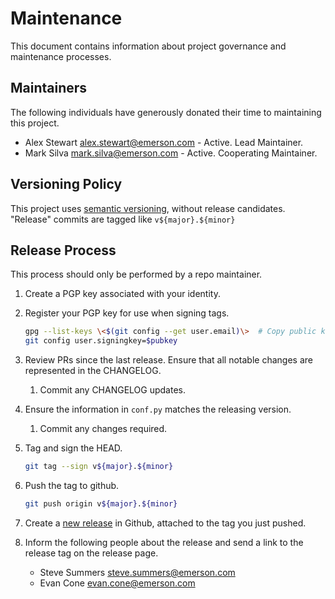 # Maintenance

This document contains information about project governance and maintenance processes.

## Maintainers

The following individuals have generously donated their time to maintaining this project.

* Alex Stewart <alex.stewart@emerson.com> - Active. Lead Maintainer.
* Mark Silva <mark.silva@emerson.com> - Active. Cooperating Maintainer.

## Versioning Policy

This project uses [semantic versioning](https://semver.org/spec/v2.0.0.html), without release candidates. "Release" commits are tagged like `v${major}.${minor}`

## Release Process

This process should only be performed by a repo maintainer.

1. Create a PGP key associated with your identity.

1. Register your PGP key for use when signing tags.

   ``` bash
   gpg --list-keys \<$(git config --get user.email)\>  # Copy public key ID from output
   git config user.signingkey=$pubkey
   ```

1. Review PRs since the last release. Ensure that all notable changes are represented in the CHANGELOG.

   1. Commit any CHANGELOG updates.

1. Ensure the information in `conf.py` matches the releasing version.

   1. Commit any changes required.

1. Tag and sign the HEAD.

   ```bash
   git tag --sign v${major}.${minor}
   ```

1. Push the tag to github.

   ```bash
   git push origin v${major}.${minor}
   ```

1. Create a [new release](https://github.com/ni/nilrt-snac-guide/releases/new) in Github, attached to the tag you just pushed.

1. Inform the following people about the release and send a link to the release tag on the release page.

   * Steve Summers <steve.summers@emerson.com>
   * Evan Cone <evan.cone@emerson.com>
